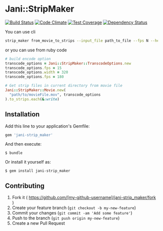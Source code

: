 # Jani::StripMaker

[![Build Status](https://travis-ci.org/shin1ohno/jani-strip_maker.svg?branch=master)](https://travis-ci.org/shin1ohno/jani-strip_maker)
[![Code Climate](https://codeclimate.com/github/shin1ohno/jani-strip_maker/badges/gpa.svg)](https://codeclimate.com/github/shin1ohno/jani-strip_maker)
[![Test Coverage](https://codeclimate.com/github/shin1ohno/jani-strip_maker/badges/coverage.svg)](https://codeclimate.com/github/shin1ohno/jani-strip_maker)
[![Dependency Status](https://gemnasium.com/shin1ohno/jani-strip_maker.svg)](https://gemnasium.com/shin1ohno/jani-strip_maker)

You can use cli

```bash
strip_maker from_movie_to_strips --input_file path_to_file --fps N --height N --width N
```

or you can use from ruby code

```ruby
# build encode option
transcode_options = Jani::StripMaker::TranscodeOptions.new
transcode_options.fps = 15
transcode_options.width = 320
transcode_options.fps = 180

# Get strip files in current directory from movie file
Jani::StripMaker::Movie.new(
  "path/to/movieFile.mov", transcode_options
).to_strips.each(&:write)
```

## Installation

Add this line to your application's Gemfile:

```ruby
gem 'jani-strip_maker'
```

And then execute:

    $ bundle

Or install it yourself as:

    $ gem install jani-strip_maker

## Contributing

1. Fork it ( https://github.com/[my-github-username]/jani-strip_maker/fork )
2. Create your feature branch (`git checkout -b my-new-feature`)
3. Commit your changes (`git commit -am 'Add some feature'`)
4. Push to the branch (`git push origin my-new-feature`)
5. Create a new Pull Request
